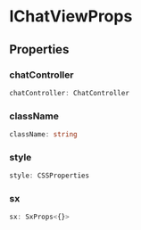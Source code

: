 # IChatViewProps

## Properties

### chatController

```ts
chatController: ChatController
```

### className

```ts
className: string
```

### style

```ts
style: CSSProperties
```

### sx

```ts
sx: SxProps<{}>
```
